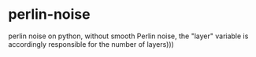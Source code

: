 # perlin-noise
perlin noise on python, without smooth
Perlin noise,
the "layer" variable is accordingly
responsible for the number of layers)))

